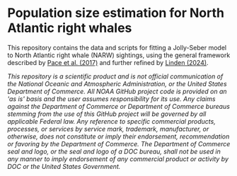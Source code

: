 # Population size estimation for North Atlantic right whales

This repository contains the data and scripts for fitting a Jolly-Seber model to North Atlantic right whale (NARW) sightings, using the general framework described by [Pace et al. (2017)](https://onlinelibrary.wiley.com/doi/full/10.1002/ece3.3406) and further refined by [Linden (2024)](https://www.biorxiv.org/content/10.1101/2024.10.11.617830v1).

*This repository is a scientific product and is not official communication of the National Oceanic and Atmospheric Administration, or the United States Department of Commerce. All NOAA GitHub project code is provided on an 'as is' basis and the user assumes responsibility for its use. Any claims against the Department of Commerce or Department of Commerce bureaus stemming from the use of this GitHub project will be governed by all applicable Federal law. Any reference to specific commercial products, processes, or services by service mark, trademark, manufacturer, or otherwise, does not constitute or imply their endorsement, recommendation or favoring by the Department of Commerce. The Department of Commerce seal and logo, or the seal and logo of a DOC bureau, shall not be used in any manner to imply endorsement of any commercial product or activity by DOC or the United States Government.*
